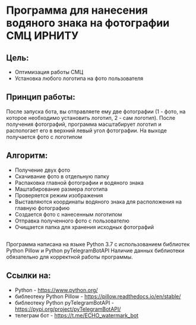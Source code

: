 # Программа для нанесения водяного знака на фотографии СМЦ ИРНИТУ 
## Цель: 
- Оптимизация работы СМЦ
- Установка любого логотипа на фото пользователя
## Принцип работы:
После запуска бота, вы отправляете ему две фотографии (1 - фото, на которое необходимо установить логотип, 2 - сам логотип). 
После получения фотографий, программа масштабирует логотип и распологает его в верхний левый угол фотографии. 
На выходе получается фото с логотипом
## Алгоритм:
- Получение двух фото
- Скачивание фото в отдельную папку
- Распаковка главной фотографии и водяного знака
- Маштабирование размера логотипа
- Проверяется режим изображения
- Выставляются координаты водяного знака для расположения на главную фотографию
- Создается фото с нанесенным логотипом
- Отправка полученного фото с пользователю
- Очищается папка для хранения исходных фотографий
## 
Программа написана на языке Python 3.7 с использованием библиотек Python Pillow и Python pyTelegramBotAPI
Наличие данных библиотеки обязательно для корректной работы программы.
## Ссылки на:
- Python - https://www.python.org/
- библеотеку Python Pillow - https://pillow.readthedocs.io/en/stable/
- библеотеку Python pyTelegramBotAPI - https://pypi.org/project/pyTelegramBotAPI/
- телеграм бот - https://t.me/ECHO_watermark_bot
